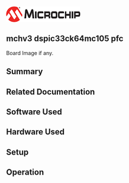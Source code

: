 ![image](images/microchip.jpg) 

## mchv3 dspic33ck64mc105 pfc

Board Image if any.

## Summary


## Related Documentation


## Software Used 


## Hardware Used


## Setup


## Operation




